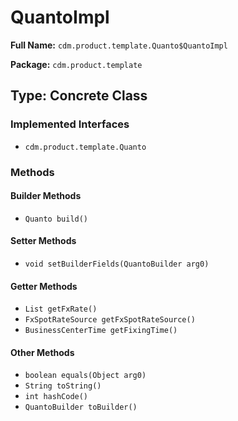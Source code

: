 # QuantoImpl

**Full Name:** `cdm.product.template.Quanto$QuantoImpl`

**Package:** `cdm.product.template`

## Type: Concrete Class

### Implemented Interfaces

- `cdm.product.template.Quanto`

### Methods

#### Builder Methods

- `Quanto build()`

#### Setter Methods

- `void setBuilderFields(QuantoBuilder arg0)`

#### Getter Methods

- `List getFxRate()`
- `FxSpotRateSource getFxSpotRateSource()`
- `BusinessCenterTime getFixingTime()`

#### Other Methods

- `boolean equals(Object arg0)`
- `String toString()`
- `int hashCode()`
- `QuantoBuilder toBuilder()`

